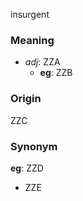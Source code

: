 insurgent
### Meaning
+ _adj_: ZZA
    + __eg__: ZZB

### Origin

ZZC

### Synonym

__eg__: ZZD

+ ZZE


